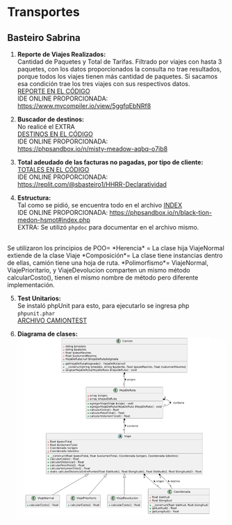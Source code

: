 # Transportes
## Basteiro Sabrina

1. **Reporte de Viajes Realizados:**  
Cantidad de Paquetes y Total de Tarifas. Filtrado por viajes con hasta 3 paquetes, con los datos proporcionados la consulta no trae resultados, porque todos los viajes tienen más cantidad de paquetes. Si sacamos esa condición trae los tres viajes con sus respectivos datos.  
[REPORTE EN EL CÓDIGO](./reporte.sql)  
IDE ONLINE PROPORCIONADA:  
https://www.mycompiler.io/view/5ggfqEbNRf8  

2. **Buscador de destinos:**  
No realicé el EXTRA  
[DESTINOS EN EL CÓDIGO](./destinos.php)  
IDE ONLINE PROPORCIONADA:  
https://phpsandbox.io/n/misty-meadow-aqbq-o7ib8

3. **Total adeudado de las facturas no pagadas, por tipo de cliente:**  
[TOTALES EN EL CÓDIGO](./total.js)  
IDE ONLINE PROPORCIONADA:  
https://replit.com/@sbasteiro1/HHRR-Declaratividad

4. **Estructura:**  
Tal como se pidió, se encuentra todo en el archivo [INDEX](./index.php)  
IDE ONLINE PROPORCIONADA:  https://phpsandbox.io/n/black-tion-medon-hsmot#index.php  
EXTRA: Se utilizó `phpdoc` para documentar en el archivo mismo.  
<br>
Se utilizaron los principios de POO=  
*Herencia* = La clase hija ViajeNormal extiende de la clase Viaje  
*Composición*= La clase tiene instancias dentro de ellas, camión tiene una hoja de ruta.  
*Polimorfismo*=  ViajeNormal, ViajePrioritario, y ViajeDevolucion comparten un mismo método calcularCosto(), tienen el mismo nombre de método pero diferente implementación.

5. **Test Unitarios:**  
Se instaló phpUnit para esto, para ejecutarlo se ingresa php `phpunit.phar`  
[ARCHIVO CAMIONTEST](./tests/CamionTest.php)

6. **Diagrama de clases:**  
![UML](./diagramaclases.png)